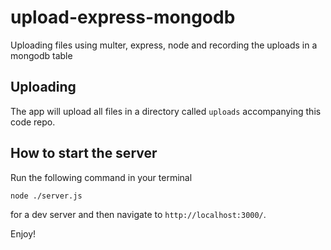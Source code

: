 # upload-express-mongodb
Uploading files using multer, express, node and recording the uploads in a mongodb table
## Uploading
The app will upload all files in a directory called `uploads` accompanying this code repo.

## How to start the server

Run the following command in your terminal
```
node ./server.js
```
for a dev server and then navigate to `http://localhost:3000/`.

Enjoy!
